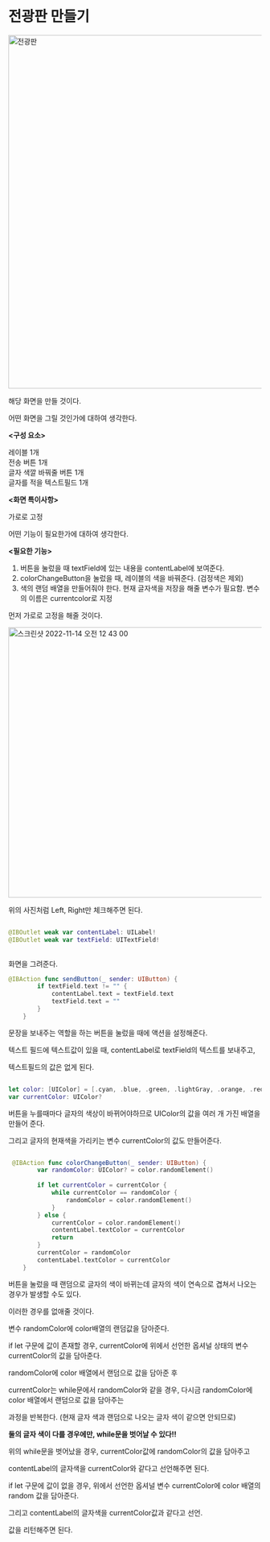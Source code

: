 전광판 만들기 
===

<img width="702" alt="전광판" src="https://user-images.githubusercontent.com/99719661/201527326-1d40c335-cbb1-4ec5-8ceb-3e931866e6bd.png">

해당 화면을 만들 것이다.     

어떤 화면을 그릴 것인가에 대하여 생각한다.     

**<구성 요소>**
    
레이블 1개   
전송 버튼 1개   
글자 색깔 바꿔줄 버튼 1개   
글자를 적을 텍스트필드 1개

**<화면 특이사항>**    

가로로 고정    

어떤 기능이 필요한가에 대하여 생각한다.    

**<필요한 기능>**   

1. 버튼을 눌렀을 때 textField에 있는 내용을 contentLabel에 보여준다.    
2. colorChangeButton을 눌렀을 때, 레이블의 색을 바꿔준다. (검정색은 제외)           
3. 색의 랜덤 배열을 만들어줘야 한다. 현재 글자색을 저장을 해줄 변수가 필요함. 변수의 이름은 currentcolor로 지정     

먼저 가로로 고정을 해줄 것이다.   

<img width="537" alt="스크린샷 2022-11-14 오전 12 43 00" src="https://user-images.githubusercontent.com/99719661/201530544-1a2fbbe6-ec3b-4478-8c1b-5bf56f1855c0.png">

위의 사진처럼 Left, Right만 체크해주면 된다.      

```swift

@IBOutlet weak var contentLabel: UILabel!     
@IBOutlet weak var textField: UITextField!    
    
```
화면을 그려준다.   

```swift
@IBAction func sendButton(_ sender: UIButton) {
        if textField.text != "" {
            contentLabel.text = textField.text
            textField.text = ""
        }
    }
```

문장을 보내주는 역할을 하는 버튼을 눌렀을 때에 액션을 설정해준다.   

텍스트 필드에 텍스트값이 있을 때, contentLabel로 textField의 텍스트를 보내주고,   

텍스트필드의 값은 없게 된다.   

```swift

let color: [UIColor] = [.cyan, .blue, .green, .lightGray, .orange, .red, .yellow, .magenta]
var currentColor: UIColor?

```
버튼을 누를때마다 글자의 색상이 바뀌어야하므로 UIColor의 값을 여러 개 가진 배열을 만들어 준다.   

그리고 글자의 현재색을 가리키는 변수 currentColor의 값도 만들어준다.   

```swift

 @IBAction func colorChangeButton(_ sender: UIButton) {
        var randomColor: UIColor? = color.randomElement()
        
        if let currentColor = currentColor {
            while currentColor == randomColor { 
                randomColor = color.randomElement()
            }
        } else {
            currentColor = color.randomElement()
            contentLabel.textColor = currentColor
            return
        }
        currentColor = randomColor
        contentLabel.textColor = currentColor
    }

```

버튼을 눌렀을 때 랜덤으로 글자의 색이 바뀌는데 글자의 색이 연속으로 겹쳐서 나오는 경우가 발생할 수도 있다. 

이러한 경우를 없애줄 것이다.   

변수 randomColor에 color배열의 랜덤값을 담아준다. 

if let 구문에 값이 존재할 경우, currentColor에 위에서 선언한 옵셔널 상태의 변수 currentColor의 값을 담아준다.       
   
randomColor에 color 배열에서 랜덤으로 값을 담아준 후         

currentColor는 while문에서 randomColor와 같을 경우, 다시금 randomColor에 color 배열에서 랜덤으로 값을 담아주는      

과정을 반복한다. (현재 글자 색과 랜덤으로 나오는 글자 색이 같으면 안되므로)

**둘의 글자 색이 다를 경우에만, while문을 벗어날 수 있다!!**

위의 while문을 벗어났을 경우, currentColor값에 randomColor의 값을 담아주고 

contentLabel의 글자색을 currentColor와 같다고 선언해주면 된다.   

if let 구문에 값이 없을 경우, 위에서 선언한 옵셔널 변수 currentColor에 color 배열의 random 값을 담아준다.   

그리고 contentLabel의 글자색을 currentColor값과 같다고 선언.   

값을 리턴해주면 된다.














